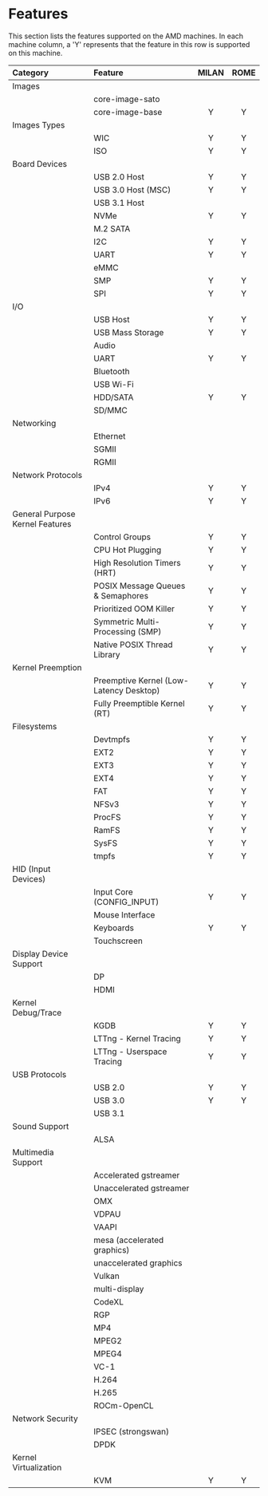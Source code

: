 # Features

This section lists the features supported on the AMD machines. In each
machine column, a 'Y' represents that the feature in this row is supported
on this machine.

| Category                        | Feature                                 | MILAN | ROME |
|:--------------------------------|:----------------------------------------|:-----:|:----:|
| Images                          |                                         |       |      |
|                                 | core-image-sato                         |       |      |
|                                 | core-image-base                         | Y     | Y    |
| Images Types                    |                                         |       |      |
|                                 | WIC                                     | Y     | Y    |
|                                 | ISO                                     | Y     | Y    |
| Board Devices                   |                                         |       |      |
|                                 | USB 2.0 Host                            | Y     | Y    |
|                                 | USB 3.0 Host (MSC)                      | Y     | Y    |
|                                 | USB 3.1 Host                            |       |      |
|                                 | NVMe                                    | Y     | Y    |
|                                 | M.2 SATA                                |       |      |
|                                 | I2C                                     | Y     | Y    |
|                                 | UART                                    | Y     | Y    |
|                                 | eMMC                                    |       |      |
|                                 | SMP                                     | Y     | Y    |
|                                 | SPI                                     | Y     | Y    |
| I/O                             |                                         |       |      |
|                                 | USB Host                                | Y     | Y    |
|                                 | USB Mass Storage                        | Y     | Y    |
|                                 | Audio                                   |       |      |
|                                 | UART                                    | Y     | Y    |
|                                 | Bluetooth                               |       |      |
|                                 | USB Wi-Fi                               |       |      |
|                                 | HDD/SATA                                | Y     | Y    |
|                                 | SD/MMC                                  |       |      |
| Networking                      |                                         |       |      |
|                                 | Ethernet                                |       |      |
|                                 | SGMII                                   |       |      |
|                                 | RGMII                                   |       |      |
| Network Protocols               |                                         |       |      |
|                                 | IPv4                                    | Y     | Y    |
|                                 | IPv6                                    | Y     | Y    |
| General Purpose Kernel Features |                                         |       |      |
|                                 | Control Groups                          | Y     | Y    |
|                                 | CPU Hot Plugging                        | Y     | Y    |
|                                 | High Resolution Timers (HRT)            | Y     | Y    |
|                                 | POSIX Message Queues & Semaphores       | Y     | Y    |
|                                 | Prioritized OOM Killer                  | Y     | Y    |
|                                 | Symmetric Multi-Processing (SMP)        | Y     | Y    |
|                                 | Native POSIX Thread Library             | Y     | Y    |
| Kernel Preemption               |                                         |       |      |
|                                 | Preemptive Kernel (Low-Latency Desktop) | Y     | Y    |
|                                 | Fully Preemptible Kernel (RT)           | Y     | Y    |
| Filesystems                     |                                         |       |      |
|                                 | Devtmpfs                                | Y     | Y    |
|                                 | EXT2                                    | Y     | Y    |
|                                 | EXT3                                    | Y     | Y    |
|                                 | EXT4                                    | Y     | Y    |
|                                 | FAT                                     | Y     | Y    |
|                                 | NFSv3                                   | Y     | Y    |
|                                 | ProcFS                                  | Y     | Y    |
|                                 | RamFS                                   | Y     | Y    |
|                                 | SysFS                                   | Y     | Y    |
|                                 | tmpfs                                   | Y     | Y    |
| HID (Input Devices)             |                                         |       |      |
|                                 | Input Core (CONFIG_INPUT)               | Y     | Y    |
|                                 | Mouse Interface                         |       |      |
|                                 | Keyboards                               | Y     | Y    |
|                                 | Touchscreen                             |       |      |
| Display Device Support          |                                         |       |      |
|                                 | DP                                      |       |      |
|                                 | HDMI                                    |       |      |
| Kernel Debug/Trace              |                                         |       |      |
|                                 | KGDB                                    | Y     | Y    |
|                                 | LTTng - Kernel Tracing                  | Y     | Y    |
|                                 | LTTng - Userspace Tracing               | Y     | Y    |
| USB Protocols                   |                                         |       |      |
|                                 | USB 2.0                                 | Y     | Y    |
|                                 | USB 3.0                                 | Y     | Y    |
|                                 | USB 3.1                                 |       |      |
| Sound Support                   |                                         |       |      |
|                                 | ALSA                                    |       |      |
| Multimedia Support              |                                         |       |      |
|                                 | Accelerated gstreamer                   |       |      |
|                                 | Unaccelerated gstreamer                 |       |      |
|                                 | OMX                                     |       |      |
|                                 | VDPAU                                   |       |      |
|                                 | VAAPI                                   |       |      |
|                                 | mesa (accelerated graphics)             |       |      |
|                                 | unaccelerated graphics                  |       |      |
|                                 | Vulkan                                  |       |      |
|                                 | multi-display                           |       |      |
|                                 | CodeXL                                  |       |      |
|                                 | RGP                                     |       |      |
|                                 | MP4                                     |       |      |
|                                 | MPEG2                                   |       |      |
|                                 | MPEG4                                   |       |      |
|                                 | VC-1                                    |       |      |
|                                 | H.264                                   |       |      |
|                                 | H.265                                   |       |      |
|                                 | ROCm-OpenCL                             |       |      |
| Network Security                |                                         |       |      |
|                                 | IPSEC (strongswan)                      |       |      |
|                                 | DPDK                                    |       |      |
| Kernel Virtualization           |                                         |       |      |
|                                 | KVM                                     | Y     | Y    |
